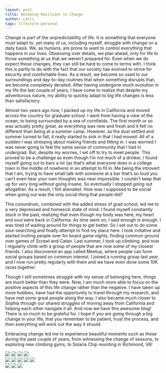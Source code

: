 ```yaml
---
layout: post
title: Becoming Resilient to Change
author: carli
tags: lifestyle personal
---
```


Change is part of the unpredictability of life. It is something that everyone must adapt to, yet many of us, including myself, struggle with change on a daily basis. We, as humans, are prone to want to control everything that happens in our lives. Obsessing over details, we plan ahead, only for life to throw something at us that we weren’t prepared for. Even when we do expect these changes, they can still be hard to come to terms with. I think this is partly to do with the fact that our society has evolved to strive for security and comfortable lives. As a result, we become so used to our surroundings and day-to-day routines that when something disrupts that, we become completely derailed. After having undergone much evolution in my life the last couple of years, I have come to realize that despite my adventurous nature, my ability to quickly adapt to big life changes is less than satisfactory.

Almost two years ago now, I packed up my life in California and moved across the country for graduate school. I went from having a view of the ocean, to being surrounded by a sea of cornfields. The first month or so was actually pretty great, as everything was new and fresh and it felt no different than being at a summer camp. However, as the dust settled and summer turned to fall, it really started to sink in that I had moved. All of a sudden I was stressing about making friends and fitting in. I was worried I was never going to feel the same sense of community that I had in undergrad. But, despite my worries, I set off to try to meet people. This proved to be a challenge as even though I’m not much of a drinker, I found myself going out to bars a lot (as that’s what everyone does in a college town in the middle of nowhere) in an attempt to fit in. Me being the introvert that I am, trying to have small talk with someone at a bar that’s so loud you can’t even hear your own thoughts was near impossible. I couldn’t keep that up for very long without going insane. So eventually I stopped going out altogether. As a result, I felt alienated. How was I supposed to be social when going out was the only social thing that people did?

This conundrum, combined with the added stress of grad school, led me to a very depressed and homesick state of mind. I found myself constantly stuck in the past, realizing that even though my body was here, my heart and soul were back in California. As time went on, I said enough is enough. I was tired of waiting around for things to get better. So I set out to do some soul-searching and finally attempt to find my place here. I took initiative and started inviting people over for board game nights, finding common ground over games of Scrawl and Catan. Last summer, I took up climbing, and now I regularly climb with a group of people that are now some of my closest friends. I also discovered an app called Meetup, where people can form social groups based on common interest. I joined a running group last year, and I now run pretty regularly with them and we have even done some 10K races together.

Though I still sometimes struggle with my sense of belonging here, things are much better than they were. Now, I am much more able to focus on the positive aspects of this life change rather than the negative. I have taken up more hobbies, have had the opportunity to travel through my research, and have met some great people along the way. I also became much closer to Sophia through our shared struggles of moving away from California and helping each other navigate it all. And now we have this awesome blog! There is so much to be grateful for. I hope if you are going through a big change in your life, that you remember to be patient, trust the process, and then everything will work out the way it should. 

Embracing change led me to experience beautiful moments such as these during the past couple of years, from witnessing the change of seasons, to exploring new climbing gyms, to Solaria Chip reuniting in Richmond, VA! 


<div class="row">
  <div class="column">
    <img src="/images/climbing.PNG">
    <img src="/images/croatia1.PNG">
    <img src="/images/SC.PNG">
    <img src="/images/woodchuck.PNG">
  </div>
  <div class="column">
    <img src="/images/fall.PNG">
    <img src="/images/pancake.PNG">
    <img src="/images/artfest.PNG">
    <img src="/images/flowers.PNG">
    <img src="/images/woodchuck.PNG">
  </div>
  <div class="column">
    <img src="/images/garden.PNG">
    <img src="/images/hike.PNG">
    <img src="/images/lake.PNG">
  </div>
</div>


